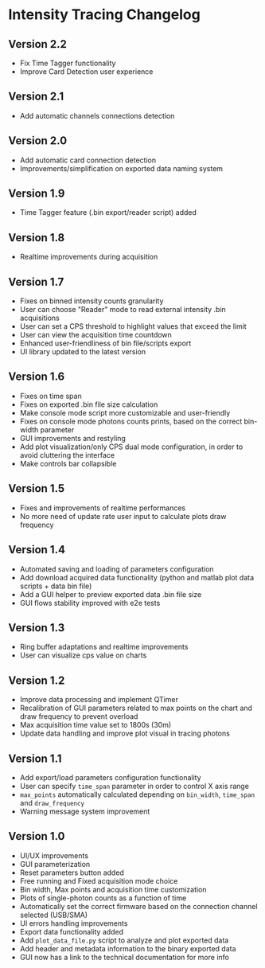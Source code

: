 # Intensity Tracing Changelog

## Version 2.2
- Fix Time Tagger functionality
- Improve Card Detection user experience

## Version 2.1
- Add automatic channels connections detection

## Version 2.0
- Add automatic card connection detection
- Improvements/simplification on exported data naming system

## Version 1.9
- Time Tagger feature (.bin export/reader script) added

## Version 1.8
- Realtime improvements during acquisition

## Version 1.7
- Fixes on binned intensity counts granularity
- User can choose "Reader" mode to read external intensity .bin acquisitions
- User can set a CPS threshold to highlight values ​​that exceed the limit
- User can view the acquisition time countdown
- Enhanced user-friendliness of bin file/scripts export
- UI library updated to the latest version

## Version 1.6
- Fixes on time span
- Fixes on exported .bin file size calculation
- Make console mode script more customizable and user-friendly
- Fixes on console mode photons counts prints, based on the correct bin-width parameter
- GUI improvements and restyling
- Add plot visualization/only CPS dual mode configuration, in order to avoid cluttering the interface
- Make controls bar collapsible

## Version 1.5
- Fixes and improvements of realtime performances
- No more need of update rate user input to calculate plots draw frequency

## Version 1.4

- Automated saving and loading of parameters configuration
- Add download acquired data functionality (python and matlab plot data scripts + data bin file)
- Add a GUI helper to preview exported data .bin file size
- GUI flows stability improved with e2e tests

## Version 1.3

- Ring buffer adaptations and realtime improvements
- User can visualize cps value on charts

## Version 1.2

- Improve data processing and implement QTimer
- Recalibration of GUI parameters related to max points on the chart and draw frequency to prevent overload
- Max acquisition time value set to 1800s (30m)
- Update data handling and improve plot visual in tracing photons

## Version 1.1

- Add export/load parameters configuration functionality
- User can specify `time_span` parameter in order to control X axis range
- `max_points` automatically calculated depending on `bin_width`, `time_span` and `draw_frequency`
- Warning message system improvement

## Version 1.0

- UI/UX improvements
- GUI parameterization
- Reset parameters button added
- Free running and Fixed acquisition mode choice
- Bin width, Max points and acquisition time customization
- Plots of single-photon counts as a function of time
- Automatically set the correct firmware based on the connection channel selected (USB/SMA)
- UI errors handling improvements
- Export data functionality added
- Add `plot_data_file.py` script to analyze and plot exported data
- Add header and metadata information to the binary exported data
- GUI now has a link to the technical documentation for more info
